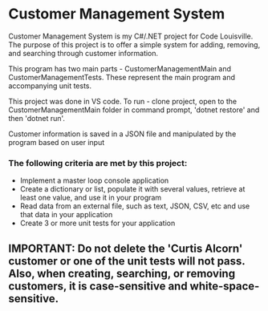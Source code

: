 <h1> Customer Management System  </h1>

<p> Customer Management System is my C#/.NET project for Code Louisville. The purpose of this project
is to offer a simple system for adding, removing, and searching through customer information. </p>
<p> This program has two main parts - CustomerManagementMain and CustomerManagementTests. These represent the main program and accompanying unit tests. </p>
<p> This project was done in VS code. To run - clone project, open to the CustomerManagementMain folder in command prompt, 'dotnet restore' and then 'dotnet run'. </p>
<p> Customer information is saved in a JSON file and manipulated by the program based on user input </p>
<h3> The following criteria are met by this project: </h3>
<ul>
<li> Implement a master loop console application </li>
<li> Create a dictionary or list, populate it with several values, retrieve at least one value, and use it in your program </li>
<li> Read data from an external file, such as text, JSON, CSV, etc and use that data in your application </li>
<li> Create 3 or more unit tests for your application</li>
</ul>
<h2>IMPORTANT: Do not delete the 'Curtis Alcorn' customer or one of the unit tests will not pass. Also, when creating, searching, or removing customers, it is case-sensitive and white-space-sensitive. </h2>

